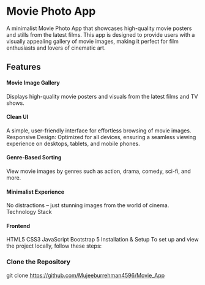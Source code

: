 <h1>Movie Photo App</h1>
A minimalist Movie Photo App that showcases high-quality movie posters and stills from the latest films. This app is designed to provide users with a visually appealing gallery of movie images, making it perfect for film enthusiasts and lovers of cinematic art.

<h2>Features</h2>
<h4>Movie Image Gallery</h4> Displays high-quality movie posters and visuals from the latest films and TV shows.
<h4>Clean UI</h4> A simple, user-friendly interface for effortless browsing of movie images.
Responsive Design: Optimized for all devices, ensuring a seamless viewing experience on desktops, tablets, and mobile phones.
<h4>Genre-Based Sorting</h4> View movie images by genres such as action, drama, comedy, sci-fi, and more.
<h4>Minimalist Experience</h4> No distractions – just stunning images from the world of cinema.
Technology Stack
<h4>Frontend</h4>
HTML5
CSS3
JavaScript
Bootstrap 5
Installation & Setup
To set up and view the project locally, follow these steps:

<h3>Clone the Repository</h3>

git clone https://github.com/Mujeeburrehman4596/Movie_App